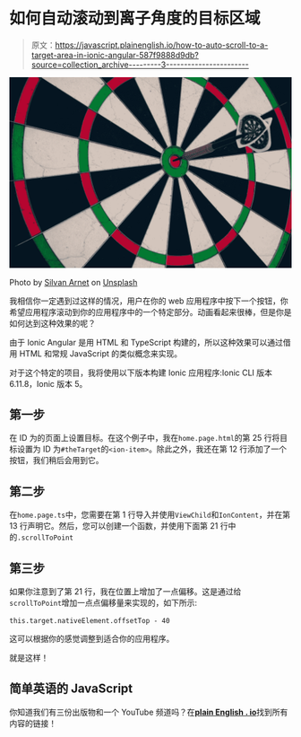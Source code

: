 # 如何自动滚动到离子角度的目标区域

> 原文：<https://javascript.plainenglish.io/how-to-auto-scroll-to-a-target-area-in-ionic-angular-587f9888d9db?source=collection_archive---------3----------------------->

![](img/74afeb6db963b2b4c2356373662c12ac.png)

Photo by [Silvan Arnet](https://unsplash.com/@silvanarnet?utm_source=medium&utm_medium=referral) on [Unsplash](https://unsplash.com?utm_source=medium&utm_medium=referral)

我相信你一定遇到过这样的情况，用户在你的 web 应用程序中按下一个按钮，你希望应用程序滚动到你的应用程序中的一个特定部分。动画看起来很棒，但是你是如何达到这种效果的呢？

由于 Ionic Angular 是用 HTML 和 TypeScript 构建的，所以这种效果可以通过借用 HTML 和常规 JavaScript 的类似概念来实现。

对于这个特定的项目，我将使用以下版本构建 Ionic 应用程序:Ionic CLI 版本 6.11.8，Ionic 版本 5。

## 第一步

在 ID 为的页面上设置目标。在这个例子中，我在`home.page.html`的第 25 行将目标设置为 ID 为`#theTarget`的`<ion-item>`。除此之外，我还在第 12 行添加了一个按钮，我们稍后会用到它。

## 第二步

在`home.page.ts`中，您需要在第 1 行导入并使用`ViewChild`和`IonContent`，并在第 13 行声明它。然后，您可以创建一个函数，并使用下面第 21 行中的`.scrollToPoint`

## 第三步

如果你注意到了第 21 行，我在位置上增加了一点偏移。这是通过给`scrollToPoint`增加一点点偏移量来实现的，如下所示:

```
this.target.nativeElement.offsetTop - 40
```

这可以根据你的感觉调整到适合你的应用程序。

就是这样！

## **简单英语的 JavaScript**

你知道我们有三份出版物和一个 YouTube 频道吗？在[**plain English . io**](https://plainenglish.io/)找到所有内容的链接！